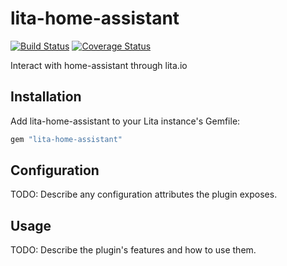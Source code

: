 # lita-home-assistant

[![Build Status](https://travis-ci.org/cyberkov/lita-home-assistant.png?branch=master)](https://travis-ci.org/cyberkov/lita-home-assistant)
[![Coverage Status](https://coveralls.io/repos/cyberkov/lita-home-assistant/badge.png)](https://coveralls.io/r/cyberkov/lita-home-assistant)

Interact with home-assistant through lita.io

## Installation

Add lita-home-assistant to your Lita instance's Gemfile:

``` ruby
gem "lita-home-assistant"
```

## Configuration

TODO: Describe any configuration attributes the plugin exposes.

## Usage

TODO: Describe the plugin's features and how to use them.
